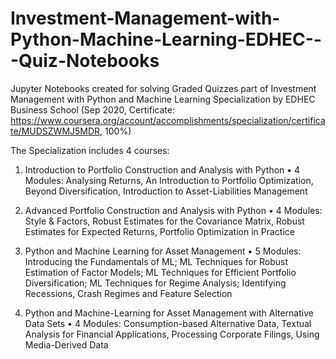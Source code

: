 # Investment-Management-with-Python-Machine-Learning-EDHEC---Quiz-Notebooks
Jupyter Notebooks created for solving Graded Quizzes part of Investment Management with Python and Machine Learning Specialization by EDHEC Business School (Sep 2020, Certificate: https://www.coursera.org/account/accomplishments/specialization/certificate/MUDSZWMJ5MDR, 100%)

The Specialization includes 4 courses:

1.	Introduction to Portfolio Construction and Analysis with Python
    •	4 Modules: Analysing Returns, An Introduction to Portfolio Optimization, Beyond Diversification, Introduction to Asset-Liabilities Management

2.	Advanced Portfolio Construction and Analysis with Python
    •	4 Modules: Style & Factors, Robust Estimates for the Covariance Matrix, Robust Estimates for Expected Returns, Portfolio Optimization in Practice

3.	Python and Machine Learning for Asset Management
    •	5 Modules: Introducing the Fundamentals of ML; ML Techniques for Robust Estimation of Factor Models; ML Techniques for Efficient Portfolio Diversification; ML Techniques for Regime Analysis; Identifying Recessions, Crash Regimes and Feature Selection

4.	Python and Machine-Learning for Asset Management with Alternative Data Sets
    •	4 Modules: Consumption-based Alternative Data, Textual Analysis for Financial Applications, Processing Corporate Filings, Using Media-Derived Data
